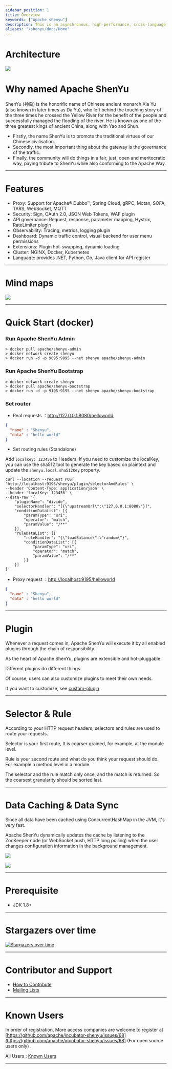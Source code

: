 ```yaml
---
sidebar_position: 1
title: Overview
keywords: ["Apache shenyu"]
description: This is an asynchronous, high-performance, cross-language, responsive API gateway.
aliases: "/shenyu/docs/Home"
---
```


# Architecture

 ![](/img/architecture/shenyu-framework.png)  

# Why named Apache ShenYu

ShenYu (神禹) is the honorific name of Chinese ancient monarch Xia Yu (also known in later times as Da Yu), who left behind the touching story of the three times he crossed the Yellow River for the benefit of the people and successfully managed the flooding of the river. He is known as one of the three greatest kings of ancient China, along with Yao and Shun.

* Firstly, the name ShenYu is to promote the traditional virtues of our Chinese civilisation.
* Secondly, the most important thing about the gateway is the governance of the traffic.
* Finally, the community will do things in a fair, just, open and meritocratic way, paying tribute to ShenYu while also conforming to the Apache Way.

---

# Features

* Proxy: Support for Apache® Dubbo™, Spring Cloud, gRPC, Motan, SOFA, TARS, WebSocket, MQTT
* Security: Sign, OAuth 2.0, JSON Web Tokens, WAF plugin
* API governance: Request, response, parameter mapping, Hystrix, RateLimiter plugin
* Observability: Tracing, metrics, logging plugin
* Dashboard: Dynamic traffic control, visual backend for user menu permissions
* Extensions: Plugin hot-swapping, dynamic loading
* Cluster: NGINX, Docker, Kubernetes
* Language: provides .NET, Python, Go, Java client for API register

---

# Mind maps

 ![](/img/shenyu/activite/shenyu-xmind.png)

 ---

# Quick Start (docker)

### Run Apache ShenYu Admin

```
> docker pull apache/shenyu-admin
> docker network create shenyu
> docker run -d -p 9095:9095 --net shenyu apache/shenyu-admin
```

### Run Apache ShenYu Bootstrap

```
> docker network create shenyu
> docker pull apache/shenyu-bootstrap
> docker run -d -p 9195:9195 --net shenyu apache/shenyu-bootstrap
```

### Set router

* Real requests  ：<http://127.0.0.1:8080/helloworld>,

```json
{
  "name" : "Shenyu",
  "data" : "hello world"
}
```

* Set routing rules (Standalone)

Add `localKey: 123456` to Headers. If you need to customize the localKey, you can use the sha512 tool to generate the key based on plaintext and update the `shenyu.local.sha512Key` property.

```
curl --location --request POST 'http://localhost:9195/shenyu/plugin/selectorAndRules' \
--header 'Content-Type: application/json' \
--header 'localKey: 123456' \
--data-raw '{
    "pluginName": "divide",
    "selectorHandler": "[{\"upstreamUrl\":\"127.0.0.1:8080\"}]",
    "conditionDataList": [{
        "paramType": "uri",
        "operator": "match",
        "paramValue": "/**"
    }],
    "ruleDataList": [{
        "ruleHandler": "{\"loadBalance\":\"random\"}",
        "conditionDataList": [{
            "paramType": "uri",
            "operator": "match",
            "paramValue": "/**"
        }]
    }]
}'
```

* Proxy request ：<http://localhost:9195/helloworld>

```json
{
  "name" : "Shenyu",
  "data" : "hello world"
}
```

---

# Plugin

 Whenever a request comes in, Apache ShenYu will execute it by all enabled plugins through the chain of responsibility.

 As the heart of Apache ShenYu, plugins are extensible and hot-pluggable.

 Different plugins do different things.

 Of course, users can also customize plugins to meet their own needs.

 If you want to customize, see [custom-plugin](https://shenyu.apache.org/docs/developer/custom-plugin/) .

---  

# Selector & Rule

  According to your HTTP request headers, selectors and rules are used to route your requests.
  
  Selector is your first route, It is coarser grained, for example, at the module level.
  
  Rule is your second route and what do you think your request should do. For example a method level in a module.
  
  The selector and the rule match only once, and the match is returned. So the coarsest granularity should be sorted last.

---  

# Data Caching & Data Sync

  Since all data have been cached using ConcurrentHashMap in the JVM, it's very fast.
  
  Apache ShenYu dynamically updates the cache by listening to the ZooKeeper node (or WebSocket push, HTTP long polling) when the user changes configuration information in the background management.
  
  ![](/img/shenyu/dataSync/shenyu-config-processor-en.png)
  
  ![](/img/shenyu/dataSync/config-strategy-processor-en.png)

---

# Prerequisite

* JDK 1.8+

---

# Stargazers over time

[![Stargazers over time](https://starchart.cc/apache/incubator-shenyu.svg)](https://starchart.cc/apache/incubator-shenyu.svg)

---  

# Contributor and Support

* [How to Contribute](https://shenyu.apache.org/community/contributor-guide)
* [Mailing Lists](mailto:dev@shenyu.apache.org)

---  

# Known Users

In order of registration, More access companies are welcome to register at [https://github.com/apache/incubator-shenyu/issues/68](https://github.com/apache/incubator-shenyu/issues/68) (For open source users only) .

All Users : [Known Users](https://shenyu.apache.org/community/user-registration)

---
